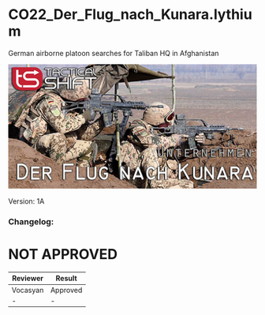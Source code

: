 # CO22_Der_Flug_nach_Kunara.lythium

German airborne platoon searches for Taliban HQ in Afghanistan

<img src='https://github.com/rempopo/CO20_Der_Flug_nach_Kunara_1A.lythium/blob/master/overview.jpg' />

Version: 1A

### Changelog: 


# NOT APPROVED
| Reviewer | Result |
| ------------ | ------------- |
| Vocasyan | Approved |
| - | - |
